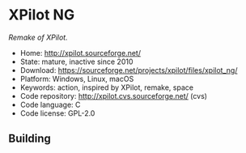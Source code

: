 # XPilot NG

_Remake of XPilot._

- Home: http://xpilot.sourceforge.net/
- State: mature, inactive since 2010
- Download: https://sourceforge.net/projects/xpilot/files/xpilot_ng/
- Platform: Windows, Linux, macOS
- Keywords: action, inspired by XPilot, remake, space
- Code repository: http://xpilot.cvs.sourceforge.net/ (cvs)
- Code language: C
- Code license: GPL-2.0

## Building
